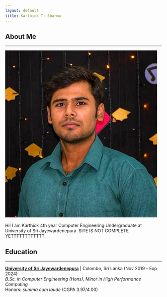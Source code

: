 ```yaml
---
layout: default
title: Karthick T. Sharma
---
```


## About Me

---

 <img class="profile-picture" src="profile.jpeg">

Hi! I am Karthick 4th year Computer Engineering Undergraduate at University of Sri Jayewardenepura. SITE IS NOT COMPLETE YETTTTTTTTTTTT.

## Education

---

**[University of Sri Jayewardenepura](https://eng.sjp.ac.lk/)** | Colombo, Sri Lanka (Nov 2019 - Exp 2024) <br>
_B.Sc. in Computer Engineering (Hons), Minor in High Performance Computing_ <br>
Honors: _summa cum laude_ (CGPA 3.97/4.00)

<!-- ## Work Experience

---

**[SUTD](https://www.sutd.edu.sg/)** | Singapore (Feb 2023 - Present)
_Visiting Research Student_

- FILLLLLL -->
<!-- ## Research Interest

My research interest includes but are not limited to: <br/>

- Motion Planning of mobile robots
- Convex Optimization
- Robot Control -->

<!-- ## Publications

1. Co-author: Ezzeldin, M. A., **Ali, A. M.**, Mahmoud, J. A., Rabie, S. A., & Ammar, H. H. (2022).
   Impact of Charging on Battery Life and Battery Degradation in Electric Vehicles. In M. Alam,
   R. Pillai, & N. Murugesan (Ed.), Developing Charging Infrastructure and Technologies for Electric
   Vehicles (pp. 96-113). IGI Global. ([Link](https://doi.org/10.4018/978-1-7998-6858-3.ch005)) -->
